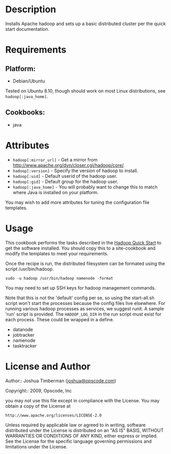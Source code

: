 Description
===========

Installs Apache hadoop and sets up a basic distributed cluster per the
quick start documentation.

Requirements
============

## Platform:

* Debian/Ubuntu

Tested on Ubuntu 8.10, though should work on most Linux distributions,
see `hadoop[:java_home]`.

## Cookbooks:

* java

Attributes
==========

* `hadoop[:mirror_url]` - Get a mirror from http://www.apache.org/dyn/closer.cgi/hadoop/core/.
* `hadoop[:version]` - Specify the version of hadoop to install.
* `hadoop[:uid]` - Default userid of the hadoop user.
* `hadoop[:gid]` - Default group for the hadoop user.
* `hadoop[:java_home]` - You will probably want to change this to match where Java is installed on your platform.

You may wish to add more attributes for tuning the configuration file templates.

Usage
=====

This cookbook performs the tasks described in the [Hadoop Quick Start](http://wiki.apache.org/hadoop/QuickStart)
to get the software installed. You should copy this to a
site-cookbook and modify the templates to meet your requirements.

Once the recipe is run, the distributed filesystem can be formated
using the script /usr/bin/hadoop.

    sudo -u hadoop /usr/bin/hadoop namenode -format
  
You may need to set up SSH keys for hadoop management commands. 

Note that this is not the 'default' config per se, so using the
start-all.sh script won't start the processes because the config files
live elsewhere. For running various hadoop processes as services, we
suggest runit. A sample 'run' script is provided. The `HADOOP_LOG_DIR`
in the run script must exist for each process. These could be wrapped
in a define.

* datanode
* jobtracker
* namenode
* tasktracker

License and Author
==================

Author:: Joshua Timberman (<joshua@opscode.com>)

Copyright:: 2009, Opscode, Inc


you may not use this file except in compliance with the License.
You may obtain a copy of the License at

    http://www.apache.org/licenses/LICENSE-2.0

Unless required by applicable law or agreed to in writing, software
distributed under the License is distributed on an "AS IS" BASIS,
WITHOUT WARRANTIES OR CONDITIONS OF ANY KIND, either express or implied.
See the License for the specific language governing permissions and
limitations under the License.

